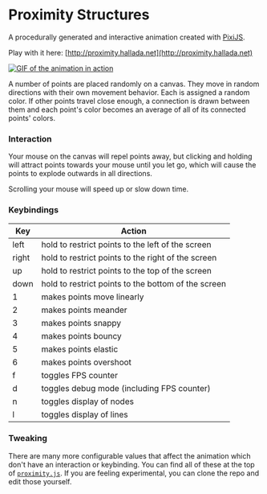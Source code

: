 # Proximity Structures

A procedurally generated and interactive animation created with
[PixiJS](http://www.pixijs.com/).

Play with it here: [http://proximity.hallada.net](http://proximity.hallada.net)

[![GIF of the animation in
action](/img/proximity-structures.gif)](http://proximity.hallada.net)

A number of points are placed randomly on a canvas. They move in random
directions with their own movement behavior. Each is assigned a random color. If
other points travel close enough, a connection is drawn between them and each
point's color becomes an average of all of its connected points' colors.

### Interaction

Your mouse on the canvas will repel points away, but clicking and holding will
attract points towards your mouse until you let go, which will cause the points
to explode outwards in all directions.

Scrolling your mouse will speed up or slow down time.

### Keybindings

| Key   | Action                                              |
| ----- | --------------------------------------------------- |
| left  | hold to restrict points to the left of the screen   |
| right | hold to restrict points to the right of the screen  |
| up    | hold to restrict points to the top of the screen    |
| down  | hold to restrict points to the bottom of the screen |
| 1     | makes points move linearly                          |
| 2     | makes points meander                                |
| 3     | makes points snappy                                 |
| 4     | makes points bouncy                                 |
| 5     | makes points elastic                                |
| 6     | makes points overshoot                              |
| f     | toggles FPS counter                                 |
| d     | toggles debug mode (including FPS counter)          |
| n     | toggles display of nodes                            |
| l     | toggles display of lines                            |

### Tweaking

There are many more configurable values that affect the animation which don't
have an interaction or keybinding. You can find all of these at the top of
[`proximity.js`](/js/proximity.js). If you are feeling experimental, you can
clone the repo and edit those yourself.
